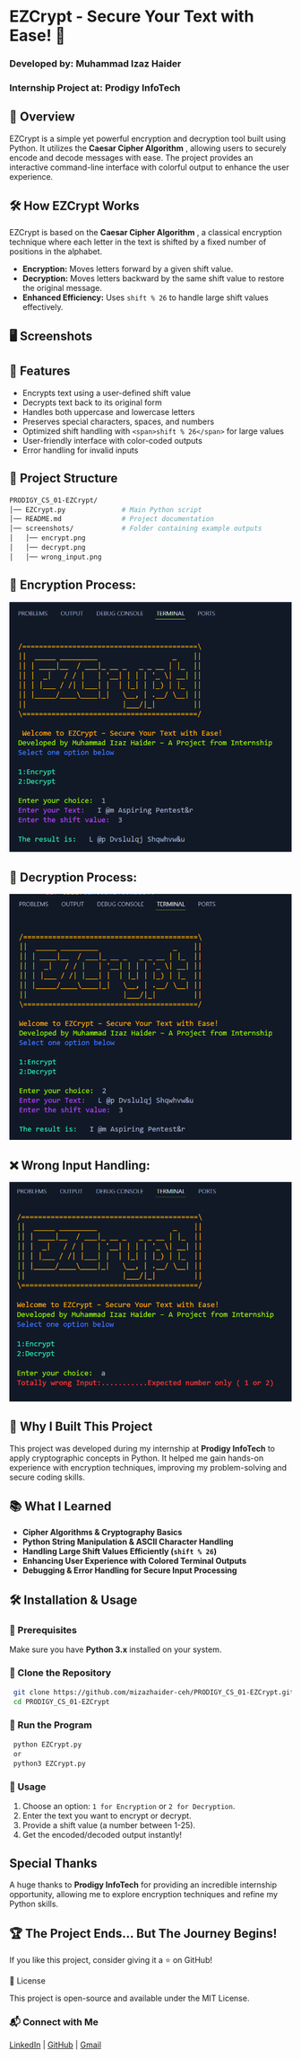 # EZCrypt - Secure Your Text with Ease! 🔐

### Developed by: Muhammad Izaz Haider

### Internship Project at: Prodigy InfoTech

## 📌 Overview

EZCrypt is a simple yet powerful encryption and decryption tool built using Python. It utilizes the  **Caesar Cipher Algorithm** , allowing users to securely encode and decode messages with ease. The project provides an interactive command-line interface with colorful output to enhance the user experience.

## 🛠 How EZCrypt Works

EZCrypt is based on the  **Caesar Cipher Algorithm** , a classical encryption technique where each letter in the text is shifted by a fixed number of positions in the alphabet.

* **Encryption:** Moves letters forward by a given shift value.
* **Decryption:** Moves letters backward by the same shift value to restore the original message.
* **Enhanced Efficiency:** Uses `shift % 26` to handle large shift values effectively.

## 🖥 Screenshots

## 📌 Features

* Encrypts text using a user-defined shift value
* Decrypts text back to its original form
* Handles both uppercase and lowercase letters
* Preserves special characters, spaces, and numbers
* Optimized shift handling with `<span>shift % 26</span>` for large values
* User-friendly interface with color-coded outputs
* Error handling for invalid inputs


## 📂 Project Structure

```bash
PRODIGY_CS_01-EZCrypt/
│── EZCrypt.py              # Main Python script
│── README.md               # Project documentation
│── screenshots/            # Folder containing example outputs
│   │── encrypt.png
│   │── decrypt.png
│   │── wrong_input.png
```

## 📌 **Encryption Process:**

![Encryption Process:](screenshots/encrypt.png)

## 🔐 **Decryption Process:**

![Decryption  Process:](screenshots/decrypt.png)

## ❌ **Wrong Input Handling:**

![Wrong Input Handling:](screenshots/wrong_input.png)

## 🎯 Why I Built This Project

This project was developed during my internship at **Prodigy InfoTech** to apply cryptographic concepts in Python. It helped me gain hands-on experience with encryption techniques, improving my problem-solving and secure coding skills.

## 📚 What I Learned

* **Cipher Algorithms & Cryptography Basics**
* **Python String Manipulation & ASCII Character Handling**
* **Handling Large Shift Values Efficiently (`shift % 26`)**
* **Enhancing User Experience with Colored Terminal Outputs**
* **Debugging & Error Handling for Secure Input Processing**

## 🛠 Installation & Usage

### 🔹 Prerequisites

Make sure you have **Python 3.x** installed on your system.

### 🔹 Clone the Repository

```bash
 git clone https://github.com/mizazhaider-ceh/PRODIGY_CS_01-EZCrypt.git
 cd PRODIGY_CS_01-EZCrypt
```

### 🔹 Run the Program

```bash
 python EZCrypt.py
 or
 python3 EZCrypt.py
```

### 🔹 Usage

1. Choose an option: `1 for Encryption` or `2 for Decryption`.
2. Enter the text you want to encrypt or decrypt.
3. Provide a shift value (a number between 1-25).
4. Get the encoded/decoded output instantly!

##  Special Thanks

A huge thanks to **Prodigy InfoTech** for providing an incredible internship opportunity, allowing me to explore encryption techniques and refine my Python skills.

## 🏆 The Project Ends... But The Journey Begins!

If you like this project, consider giving it a ⭐ on GitHub!

📜 License

This project is open-source and available under the MIT License.

### 📬 Connect with Me

[LinkedIn](https://www.linkedin.com/in/muhammad-izaz-haider-091639314/) | [GitHub](https://github.com/mizazhaider-ceh) | [Gmail](mizazhaiderceh@gmail.com)
